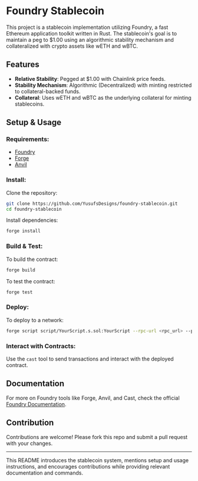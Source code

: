 # Foundry Stablecoin

This project is a stablecoin implementation utilizing Foundry, a fast Ethereum application toolkit written in Rust. The stablecoin's goal is to maintain a peg to $1.00 using an algorithmic stability mechanism and collateralized with crypto assets like wETH and wBTC.

## Features
- **Relative Stability**: Pegged at $1.00 with Chainlink price feeds.
- **Stability Mechanism**: Algorithmic (Decentralized) with minting restricted to collateral-backed funds.
- **Collateral**: Uses wETH and wBTC as the underlying collateral for minting stablecoins.

## Setup & Usage

### Requirements:
- [Foundry](https://book.getfoundry.sh/)
- [Forge](https://github.com/foundry-rs/foundry)
- [Anvil](https://github.com/foundry-rs/foundry)

### Install:
Clone the repository:
```bash
git clone https://github.com/YusufsDesigns/foundry-stablecoin.git
cd foundry-stablecoin
```

Install dependencies:
```bash
forge install
```

### Build & Test:
To build the contract:
```bash
forge build
```

To test the contract:
```bash
forge test
```

### Deploy:
To deploy to a network:
```bash
forge script script/YourScript.s.sol:YourScript --rpc-url <rpc_url> --private-key <your_private_key>
```

### Interact with Contracts:
Use the `cast` tool to send transactions and interact with the deployed contract.

## Documentation
For more on Foundry tools like Forge, Anvil, and Cast, check the official [Foundry Documentation](https://book.getfoundry.sh/).

## Contribution
Contributions are welcome! Please fork this repo and submit a pull request with your changes.

---

This README introduces the stablecoin system, mentions setup and usage instructions, and encourages contributions while providing relevant documentation and commands.
